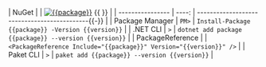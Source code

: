 | NuGet            |       | [![{{package}}][1]][2]                                 {{ }} |
| ---------------- | ----: | --------------------------------------------{{-}} |
| Package Manager  | `PM>` | `Install-Package {{package}} -Version {{version}}`                 |
| .NET CLI         | `>`   | `dotnet add package {{package}} --version {{version}}`             |
| PackageReference |       | `<PackageReference Include="{{package}}" Version="{{version}}" />` |
| Paket CLI        | `>`   | `paket add {{package}} --version {{version}}`                      |

[1]: https://img.shields.io/nuget/v/{{package}}.svg?label={{package}}
[2]: https://www.nuget.org/packages/{{package}}